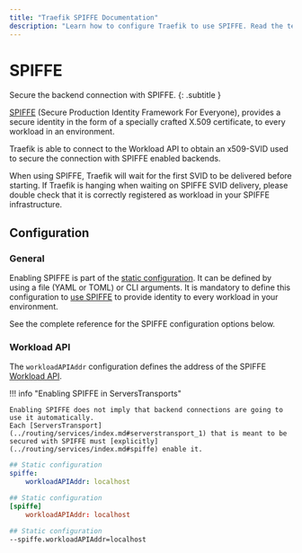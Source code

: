 ```yaml
---
title: "Traefik SPIFFE Documentation"
description: "Learn how to configure Traefik to use SPIFFE. Read the technical documentation."
---
```


# SPIFFE

Secure the backend connection with SPIFFE.
{: .subtitle }

[SPIFFE](https://spiffe.io/docs/latest/spiffe-about/overview/) (Secure Production Identity Framework For Everyone), 
provides a secure identity in the form of a specially crafted X.509 certificate, 
to every workload in an environment.

Traefik is able to connect to the Workload API to obtain an x509-SVID used to secure the connection with SPIFFE enabled backends.

When using SPIFFE,
Traefik will wait for the first SVID to be delivered before starting.
If Traefik is hanging when waiting on SPIFFE SVID delivery,
please double check that it is correctly registered as workload in your SPIFFE infrastructure.

## Configuration

### General

Enabling SPIFFE is part of the [static configuration](../getting-started/configuration-overview.md#the-static-configuration).
It can be defined by using a file (YAML or TOML) or CLI arguments.
It is mandatory to define this configuration to [use SPIFFE](../routing/overview.md#spiffe) to provide identity to every workload in your environment.

See the complete reference for the SPIFFE configuration options below.

### Workload API

The `workloadAPIAddr` configuration defines the address of the SPIFFE [Workload API](https://spiffe.io/docs/latest/spiffe-about/spiffe-concepts/#spiffe-workload-api).

!!! info "Enabling SPIFFE in ServersTransports"

    Enabling SPIFFE does not imply that backend connections are going to use it automatically.
    Each [ServersTransport](../routing/services/index.md#serverstransport_1) that is meant to be secured with SPIFFE must [explicitly](../routing/services/index.md#spiffe) enable it.

```yaml tab="File (YAML)"
## Static configuration
spiffe:
    workloadAPIAddr: localhost
```

```toml tab="File (TOML)"
## Static configuration
[spiffe]
    workloadAPIAddr: localhost
```

```bash tab="CLI"
## Static configuration
--spiffe.workloadAPIAddr=localhost
```
